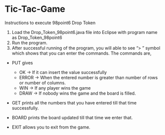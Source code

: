 # Tic-Tac-Game
Instructions to execute 98point6 Drop Token

1)	Load the Drop_Token_98point6.java file into Eclipse with program name as Drop_Token_98point6
2)	Run the program.
3)	After successful running of the program, you will able to see “> ” symbol which shows that you can enter the commands. The commands are,

* PUT <column> gives 
  - OK -> If it can insert the value successfully
  - ERROR -> When the entered number is greater than number of rows or number of columns. 
  - WIN -> If any player wins the game
  - DRAW -> If nobody wins the game and the board is filled.

*	GET prints all the numbers that you have entered till that time successfully.

*	BOARD prints the board updated till that time we enter that.

*	EXIT allows you to exit from the game.
